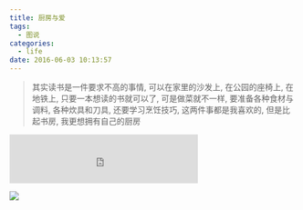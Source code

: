 ```yaml
---
title: 厨房与爱
tags:
  - 图说
categories:
  - life
date: 2016-06-03 10:13:57
---
```


> 其实读书是一件要求不高的事情, 可以在家里的沙发上, 在公园的座椅上, 在地铁上, 只要一本想读的书就可以了, 可是做菜就不一样, 要准备各种食材与调料, 各种炊具和刀具, 还要学习烹饪技巧, 这两件事都是我喜欢的, 但是比起书房, 我更想拥有自己的厨房

<!--more-->

<iframe frameborder="no" border="0" marginwidth="0" marginheight="0" width=330 height=86 src="http://music.163.com/outchain/player?type=2&id=386829&auto=0&height=66"></iframe>

![](/img/厨房与爱/万青.jpg)
  

